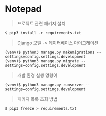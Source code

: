 # Notepad

> 프로젝트 관련 패키지 설치
```
$ pip3 install -r requirements.txt
```

> Django 모델 -> 데이터베이스 마이그레이션
```
(venv)$ python3 manage.py makemigrations --settings=config.settings.development
(venv)$ python3 manage.py migrate --settings=config.settings.development
```

> 개발 환경 실행 명령어
```
(venv)$ python3 manage.py runserver --settings=config.settings.development
```

> 패키지 목록 조회 방법
```
$ pip3 freeze > requirements.txt
```